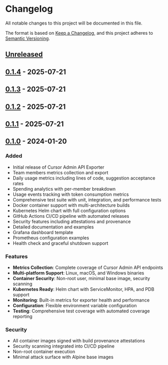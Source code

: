 # Changelog

All notable changes to this project will be documented in this file.

The format is based on [Keep a Changelog](https://keepachangelog.com/en/1.0.0/),
and this project adheres to [Semantic Versioning](https://semver.org/spec/v2.0.0.html).

## [Unreleased]

## [0.1.4] - 2025-07-21

## [0.1.3] - 2025-07-21

## [0.1.2] - 2025-07-21

## [0.1.1] - 2025-07-21

## [0.1.0] - 2024-01-20

### Added
- Initial release of Cursor Admin API Exporter
- Team members metrics collection and export
- Daily usage metrics including lines of code, suggestion acceptance rates
- Spending analytics with per-member breakdown
- Usage events tracking with token consumption metrics
- Comprehensive test suite with unit, integration, and performance tests
- Docker container support with multi-architecture builds
- Kubernetes Helm chart with full configuration options
- GitHub Actions CI/CD pipeline with automated releases
- Security features including attestations and provenance
- Detailed documentation and examples
- Grafana dashboard template
- Prometheus configuration examples
- Health check and graceful shutdown support

### Features
- **Metrics Collection**: Complete coverage of Cursor Admin API endpoints
- **Multi-platform Support**: Linux, macOS, and Windows binaries
- **Container Security**: Non-root user, minimal base image, security scanning
- **Kubernetes Ready**: Helm chart with ServiceMonitor, HPA, and PDB support
- **Monitoring**: Built-in metrics for exporter health and performance
- **Configuration**: Flexible environment variable configuration
- **Testing**: Comprehensive test coverage with automated coverage reporting

### Security
- All container images signed with build provenance attestations
- Security scanning integrated into CI/CD pipeline
- Non-root container execution
- Minimal attack surface with Alpine base images

[0.1.1]: https://github.com/matanbaruch/cursor-admin-api-exporter/compare/v0.1.0...v0.1.1
[0.1.2]: https://github.com/matanbaruch/cursor-admin-api-exporter/compare/v0.1.1...v0.1.2
[0.1.3]: https://github.com/matanbaruch/cursor-admin-api-exporter/compare/v0.1.2...v0.1.3
[0.1.4]: https://github.com/matanbaruch/cursor-admin-api-exporter/compare/v0.1.3...v0.1.4
[Unreleased]: https://github.com/matanbaruch/cursor-admin-api-exporter/compare/v0.1.4...HEAD
[0.1.0]: https://github.com/matanbaruch/cursor-admin-api-exporter/releases/tag/v0.1.0
